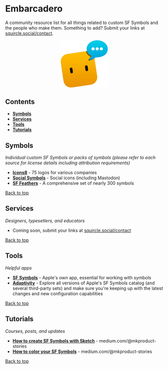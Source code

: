 # Embarcadero
A community resource list for all things related to custom SF Symbols and the people who make them. Something to add? Submit your links at [squircle.social/contact](https://squircle.social/contact).

<p align="center">
  <a href="https://squircle.social" style="text-decoration: none;"><img src="squircle.png" width="150px" /></a>
</p>

## Contents

- [**Symbols**](#symbols)
- [**Services**](#services)
- [**Tools**](#tools)
- [**Tutorials**](#tutorials)


## Symbols

*Individual custom SF Symbols or packs of symbols (please refer to each source for license details including attribution requirements)*

- [**Icons8**](https://icons8.com/l/sf/) - 75 logos for various companies
- [**Social Symbols**](https://github.com/jeremieb/social-symbols) - Social icons (including Mastodon)
- [**SF Feathers**](https://nielsx.gumroad.com/l/sf-feathers) - A comprehensive set of nearly 300 symbols

[Back to top](#contents)


## Services

*Designers, typesetters, and educators*

- Coming soon, submit your links at [squircle.social/contact](https://squircle.social/contact)

[Back to top](#contents)


## Tools

*Helpful apps*

- [**SF Symbols**](https://developer.apple.com/sf-symbols/) - Apple's own app, essential for working with symbols
- [**Adaptivity**](https://hacknicity.com/adaptivity) - Explore all versions of Apple's SF Symbols catalog (and several third-party sets) and make sure you're keeping up with the latest changes and new configuration capabilities

[Back to top](#contents)


## Tutorials

*Courses, posts, and updates*

- [**How to create SF Symbols with Sketch**](https://medium.com/@mkproduct-stories/how-to-create-sf-symbols-with-sketch-2952ee02abf5) - medium.com/@mkproduct-stories
- [**How to color your SF Symbols**](https://medium.com/@mkproduct-stories/how-to-color-your-sf-symbols-35892fcdc508) - medium.com/@mkproduct-stories

[Back to top](#contents)
